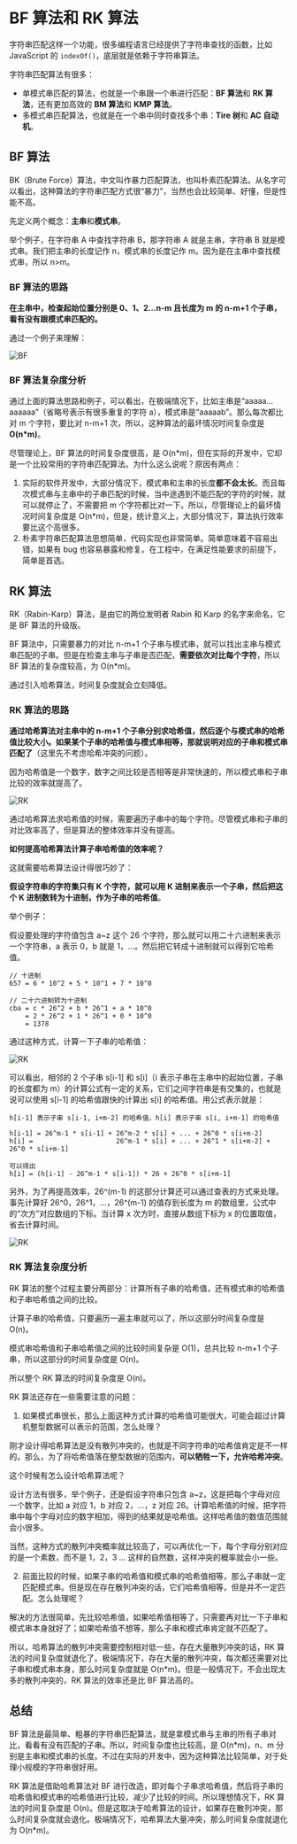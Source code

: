 # BF 算法和 RK 算法

字符串匹配这样一个功能，很多编程语言已经提供了字符串查找的函数，比如 JavaScript 的 `indexOf()`，底层就是依赖于字符串算法。

字符串匹配算法有很多：

- 单模式串匹配的算法，也就是一个串跟一个串进行匹配：**BF 算法**和 **RK 算法**，还有更加高效的 **BM 算法**和 **KMP 算法**。
- 多模式串匹配算法，也就是在一个串中同时查找多个串：**Tire 树**和 **AC 自动机**。

## BF 算法

BK（Brute Force）算法，中文叫作暴力匹配算法，也叫朴素匹配算法。从名字可以看出，这种算法的字符串匹配方式很“暴力”，当然也会比较简单、好懂，但是性能不高。

先定义两个概念：**主串**和**模式串**。

举个例子，在字符串 A 中查找字符串 B，那字符串 A 就是主串，字符串 B 就是模式串。我们把主串的长度记作 n，模式串的长度记作 m。因为是在主串中查找模式串，所以 n>m。

### BF 算法的思路

**在主串中，检查起始位置分别是 0、1、2…n-m 且长度为 m 的 n-m+1 个子串，看有没有跟模式串匹配的。**

通过一个例子来理解：

![BF](../../.vuepress/public/images/algorithm-stringMatching-BF.png)

### BF 算法复杂度分析

通过上面的算法思路和例子，可以看出，在极端情况下，比如主串是“aaaaa…aaaaaa”（省略号表示有很多重复的字符 a），模式串是“aaaaab”。那么每次都比对 m 个字符，要比对 n-m+1 次，所以，这种算法的最坏情况时间复杂度是 **O(n*m)**。


尽管理论上，BF 算法的时间复杂度很高，是 O(n*m)，但在实际的开发中，它却是一个比较常用的字符串匹配算法。为什么这么说呢？原因有两点：

1. 实际的软件开发中，大部分情况下，模式串和主串的长度**都不会太长**。而且每次模式串与主串中的子串匹配的时候，当中途遇到不能匹配的字符的时候，就可以就停止了，不需要把 m 个字符都比对一下。所以，尽管理论上的最坏情况时间复杂度是 O(n*m)，但是，统计意义上，大部分情况下，算法执行效率要比这个高很多。
2. 朴素字符串匹配算法思想简单，代码实现也非常简单。简单意味着不容易出错，如果有 bug 也容易暴露和修复。在工程中，在满足性能要求的前提下，简单是首选。

## RK 算法

RK（Rabin-Karp）算法，是由它的两位发明者 Rabin 和 Karp 的名字来命名，它是 BF 算法的升级版。

BF 算法中，只需要暴力的对比 n-m+1 个子串与模式串，就可以找出主串与模式串匹配的子串。但是在检查主串与子串是否匹配，**需要依次对比每个字符**，所以 BF 算法的复杂度较高，为 O(n*m)。

通过引入哈希算法，时间复杂度就会立刻降低。

### RK 算法的思路

**通过哈希算法对主串中的 n-m+1 个子串分别求哈希值，然后逐个与模式串的哈希值比较大小。如果某个子串的哈希值与模式串相等，那就说明对应的子串和模式串匹配了**（这里先不考虑哈希冲突的问题）。

因为哈希值是一个数字，数字之间比较是否相等是非常快速的，所以模式串和子串比较的效率就提高了。

![RK](../../.vuepress/public/images/algorithm-stringMatching-RK1.png)

通过哈希算法求哈希值的时候，需要遍历子串中的每个字符。尽管模式串和子串的对比效率高了，但是算法的整体效率并没有提高。

**如何提高哈希算法计算子串哈希值的效率呢？**

这就需要哈希算法设计得很巧妙了：

**假设字符串的字符集只有 K 个字符，就可以用 K 进制来表示一个子串，然后把这个 K 进制数转为十进制，作为子串的哈希值**。

举个例子：

假设要处理的字符值包含 a~z 这个 26 个字符，那么就可以用二十六进制来表示一个字符串，a 表示 0，b 就是 1，...。然后把它转成十进制就可以得到它哈希值。

```
// 十进制
657 = 6 * 10^2 + 5 * 10^1 + 7 * 10^0

// 二十六进制转为十进制
cba = c * 26^2 + b * 26^1 + a * 10^0
    = 2 * 26^2 + 1 * 26^1 + 0 * 10^0
    = 1378
```

通过这种方式，计算一下子串的哈希值：

![RK](../../.vuepress/public/images/algorithm-stringMatching-RK2.png)

可以看出，相邻的 2 个子串 s[i-1] 和 s[i]（i 表示子串在主串中的起始位置，子串的长度都为 m）的计算公式有一定的关系，它们之间字符串是有交集的，也就是说可以使用 s[i-1] 的哈希值跟快的计算出 s[i] 的哈希值。用公式表示就是：

```
h[i-1] 表示子串 s[i-1, i+m-2] 的哈希值，h[i] 表示子串 s[i, i+m-1] 的哈希值

h[i-1] = 26^m-1 * s[i-1] + 26^m-2 * s[i] + ... + 26^0 * s[i+m-2]
h[i] =                     26^m-1 * s[i] + ... + 26^1 * s[i+m-2] + 26^0 * s[i+m-1]

可以得出
h[i] = (h[i-1] - 26^m-1 * s[i-1]) * 26 + 26^0 * s[i+m-1]
```

另外，为了再提高效率，26^(m-1) 的这部分计算还可以通过查表的方式来处理。事先计算好 26^0，26^1，...，26^(m-1) 的值存到长度为 m 的数组里，公式中的“次方”对应数组的下标。当计算 x 次方时，直接从数组下标为 x 的位置取值，省去计算时间。

![RK](../../.vuepress/public/images/algorithm-stringMatching-RK3.png)

### RK 算法复杂度分析

RK 算法的整个过程主要分两部分：计算所有子串的哈希值，还有模式串的哈希值和子串哈希值之间的比较。

计算子串的哈希值，只要遍历一遍主串就可以了，所以这部分时间复杂度是 O(n)。

模式串哈希值和子串哈希值之间的比较时间复杂是 O(1)，总共比较 n-m+1 个子串，所以这部分的时间复杂度是 O(n)。

所以整个 RK 算法的时间复杂度是 O(n)。

RK 算法还存在一些需要注意的问题：

1. 如果模式串很长，那么上面这种方式计算的哈希值可能很大，可能会超过计算机整型数据可以表示的范围，怎么处理？

刚才设计得哈希算法是没有散列冲突的，也就是不同字符串的哈希值肯定是不一样的。那么，为了将哈希值落在整型数据的范围内，**可以牺牲一下，允许哈希冲突**。

这个时候有怎么设计哈希算法呢？

设计方法有很多，举个例子，还是假设字符串只包含 a~z，这是把每个字母对应一个数字，比如 a 对应 1，b 对应 2，...，z 对应 26。计算哈希值的时候，把字符串中每个字母对应的数字相加，得到的结果就是哈希值。这样哈希值的数值范围就会小很多。

当然，这种方式的散列冲突概率就比较高了，可以再优化一下，每个字母分别对应的是一个素数，而不是 1，2，3 ... 这样的自然数，这样冲突的概率就会小一些。

2. 前面比较的时候，如果子串的哈希值和模式串的哈希值相等，那么子串就一定匹配模式串。但是现在存在散列冲突的话，它们哈希值相等，但是并不一定匹配。怎么处理呢？

解决的方法很简单，先比较哈希值，如果哈希值相等了，只需要再对比一下子串和模式串本身就好了；如果哈希值不想等，那么子串和模式串肯定就不匹配了。

所以，哈希算法的散列冲突需要控制相对低一些，存在大量散列冲突的话，RK 算法的时间复杂度就退化了。极端情况下，存在大量的散列冲突，每次都还需要对比子串和模式串本身，那么时间复杂度就是 O(n*m)。但是一般情况下，不会出现太多的散列冲突的，RK 算法的效率还是比 BF 算法高的。

## 总结

BF 算法是最简单、粗暴的字符串匹配算法，就是拿模式串与主串的所有子串对比，看看有没有匹配的子串。所以，时间复杂度也比较高，是 O(n*m)，n、m 分别是主串和模式串的长度。不过在实际的开发中，因为这种算法比较简单，对于处理小规模的字符串很好用。

RK 算法是借助哈希算法对 BF 进行改造，即对每个子串求哈希值，然后将子串的哈希值和模式串的哈希值进行比较，减少了比较的时间。所以理想情况下，RK 算法的时间复杂度是 O(n)。但是这取决于哈希算法的设计，如果存在散列冲突，那么时间复杂度就会退化。极端情况下，哈希算法大量冲突，那么时间复杂度就退化为 O(n*m)。
